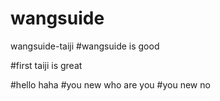 # wangsuide
wangsuide-taiji
#wangsuide is good

#first taiji is great

#hello haha
#you new who are you
#you new no

